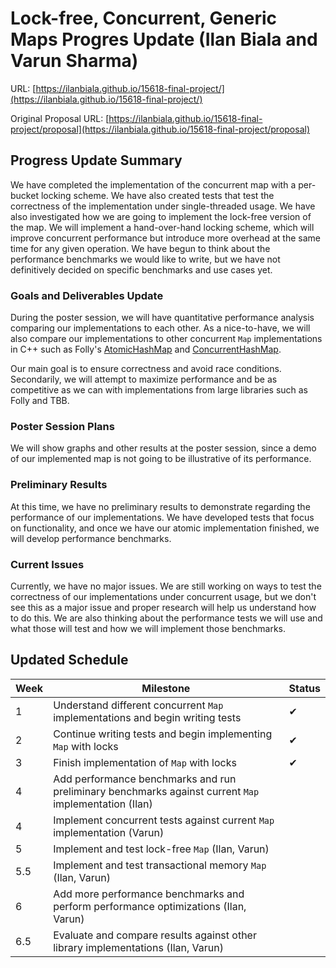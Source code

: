 # Lock-free, Concurrent, Generic Maps Progres Update (Ilan Biala and Varun Sharma)

URL: [https://ilanbiala.github.io/15618-final-project/](https://ilanbiala.github.io/15618-final-project/)

Original Proposal URL: [https://ilanbiala.github.io/15618-final-project/proposal](https://ilanbiala.github.io/15618-final-project/proposal)

## Progress Update Summary

We have completed the implementation of the concurrent map with a per-bucket locking scheme. We have also created tests that test the correctness of the implementation under single-threaded usage. We have also investigated how we are going to implement the lock-free version of the map. We will implement a hand-over-hand locking scheme, which will improve concurrent performance but introduce more overhead at the same time for any given operation. We have begun to think about the performance benchmarks we would like to write, but we have not definitively decided on specific benchmarks and use cases yet.

### Goals and Deliverables Update

During the poster session, we will have quantitative performance analysis comparing our implementations to each other. As a nice-to-have, we will also compare our implementations to other concurrent `Map` implementations in C++ such as Folly's [AtomicHashMap](https://github.com/facebook/folly/blob/master/folly/AtomicHashMap.h) and [ConcurrentHashMap](https://github.com/facebook/folly/blob/master/folly/concurrency/ConcurrentHashMap.h).

Our main goal is to ensure correctness and avoid race conditions. Secondarily, we will attempt to maximize performance and be as competitive as we can with implementations from large libraries such as Folly and TBB.

### Poster Session Plans

We will show graphs and other results at the poster session, since a demo of our implemented map is not going to be illustrative of its performance.

### Preliminary Results

At this time, we have no preliminary results to demonstrate regarding the performance of our implementations. We have developed tests that focus on functionality, and once we have our atomic implementation finished, we will develop performance benchmarks.

### Current Issues

Currently, we have no major issues. We are still working on ways to test the correctness of our implementations under concurrent usage, but we don't see this as a major issue and proper research will help us understand how to do this. We are also thinking about the performance tests we will use and what those will test and how we will implement those benchmarks.

## Updated Schedule

| Week | Milestone                                                                                                                                | Status |
| ---- | ---------------------------------------------------------------------------------------------------------------------------------------- | ------ |
| 1    | Understand different concurrent `Map` implementations and begin writing tests                                                            |   ✔    |
| 2    | Continue writing tests and begin implementing `Map` with locks                                                                           |   ✔    |
| 3    | Finish implementation of `Map` with locks                                                                                                |   ✔    |
| 4    | Add performance benchmarks and run preliminary benchmarks against current `Map` implementation (Ilan)                                    |        |
| 4    | Implement concurrent tests against current `Map` implementation (Varun)                                                                  |        |
| 5    | Implement and test lock-free `Map` (Ilan, Varun)                                                                                         |        |
| 5.5  | Implement and test transactional memory `Map` (Ilan, Varun)                                                                              |        |
| 6    | Add more performance benchmarks and perform performance optimizations (Ilan, Varun)                                                      |        |
| 6.5  | Evaluate and compare results against other library implementations (Ilan, Varun)                                                         |        |
